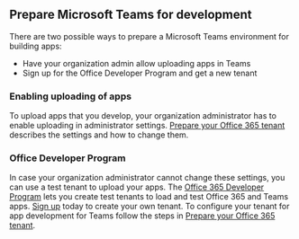 ## Prepare Microsoft Teams for development

There are two possible ways to prepare a Microsoft Teams environment for building apps:

* Have your organization admin allow uploading apps in Teams
* Sign up for the Office Developer Program and get a new tenant

### Enabling uploading of apps

To upload apps that you develop, your organization administrator has to enable uploading in administrator settings. [Prepare your Office 365 tenant](~/get-started/get-started-tenant) describes the settings and how to change them.

### Office Developer Program

In case your organization administrator cannot change these settings, you can use a test tenant to upload your apps. The [Office 365 Developer Program](https://dev.office.com/devprogram) lets you create test tenants to load and test Office 365 and Teams apps. [Sign up](https://dev.office.com/devprogram) today to create your own tenant.
To configure your tenant for app development for Teams follow the steps in [Prepare your Office 365 tenant](~/get-started/get-started-tenant).
